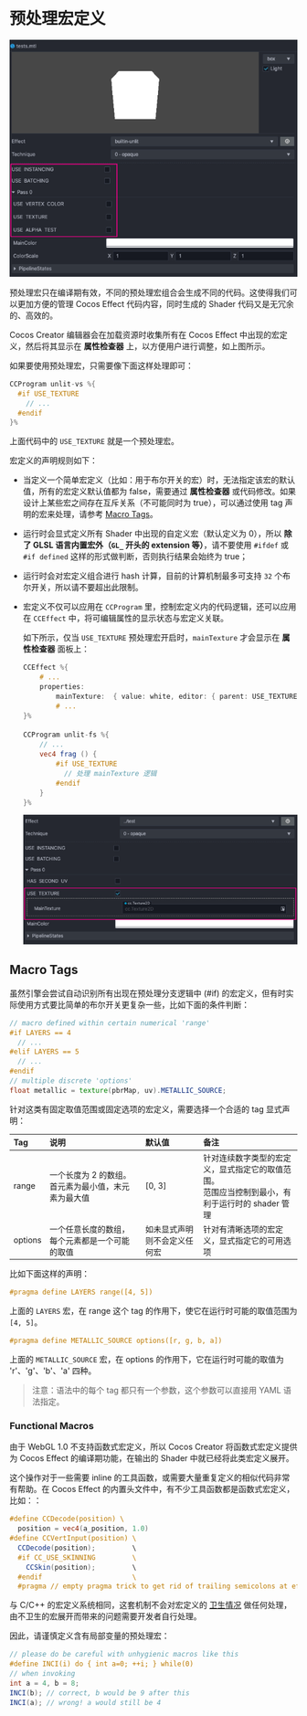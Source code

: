 # 预处理宏定义

![macro-simple](img/macro-simple.png)

预处理宏只在编译期有效，不同的预处理宏组合会生成不同的代码。这使得我们可以更加方便的管理 Cocos Effect 代码内容，同时生成的 Shader 代码又是无冗余的、高效的。

Cocos Creator 编辑器会在加载资源时收集所有在 Cocos Effect 中出现的宏定义，然后将其显示在 **属性检查器** 上，以方便用户进行调整，如上图所示。

如果要使用预处理宏，只需要像下面这样处理即可：

```glsl
CCProgram unlit-vs %{
  #if USE_TEXTURE
    // ...
  #endif
}%
```

上面代码中的 `USE_TEXTURE` 就是一个预处理宏。


宏定义的声明规则如下：
- 当定义一个简单宏定义（比如：用于布尔开关的宏）时，无法指定该宏的默认值，所有的宏定义默认值都为 false，需要通过 **属性检查器** 或代码修改。如果设计上某些宏之间存在互斥关系（不可能同时为 true），可以通过使用 tag 声明的宏来处理，请参考 [Macro Tags](#Macro-Tags)。
- 运行时会显式定义所有 Shader 中出现的自定义宏（默认定义为 0），所以 **除了 GLSL 语言内置宏外（`GL_` 开头的 extension 等）**，请不要使用 `#ifdef` 或 `#if defined` 这样的形式做判断，否则执行结果会始终为 true；
- 运行时会对宏定义组合进行 hash 计算，目前的计算机制最多可支持 `32` 个布尔开关，所以请不要超出此限制。
- 宏定义不仅可以应用在 `CCProgram` 里，控制宏定义内的代码逻辑，还可以应用在 `CCEffect` 中，将可编辑属性的显示状态与宏定义关联。

  如下所示，仅当 `USE_TEXTURE` 预处理宏开启时，`mainTexture` 才会显示在 **属性检查器** 面板上：

    ```glsl
    CCEffect %{
        # ...
        properties:
            mainTexture:  { value: white, editor: { parent: USE_TEXTURE } }
            # ...
    }%

    CCProgram unlit-fs %{
        // ...
        vec4 frag () {
            #if USE_TEXTURE
              // 处理 mainTexture 逻辑
            #endif
        }
    }%
    ```

    ![macro-property](img/macro-property.png)

## Macro Tags

虽然引擎会尝试自动识别所有出现在预处理分支逻辑中 (#if) 的宏定义，但有时实际使用方式要比简单的布尔开关更复杂一些，比如下面的条件判断：

```glsl
// macro defined within certain numerical 'range'
#if LAYERS == 4
  // ...
#elif LAYERS == 5
  // ...
#endif
// multiple discrete 'options'
float metallic = texture(pbrMap, uv).METALLIC_SOURCE;
```

针对这类有固定取值范围或固定选项的宏定义，需要选择一个合适的 tag 显式声明：

| Tag     | 说明 | 默认值 | 备注 |
| :-- | :-- | :-- | :-- |
| range   | 一个长度为 2 的数组。首元素为最小值，末元素为最大值 | [0, 3] | 针对连续数字类型的宏定义，显式指定它的取值范围。<br>范围应当控制到最小，有利于运行时的 shader 管理 |
| options | 一个任意长度的数组，每个元素都是一个可能的取值 | 如未显式声明则不会定义任何宏 | 针对有清晰选项的宏定义，显式指定它的可用选项 |

比如下面这样的声明：

```glsl
#pragma define LAYERS range([4, 5])
```
上面的 `LAYERS` 宏，在 range 这个 tag 的作用下，使它在运行时可能的取值范围为 `[4, 5]`。

```glsl
#pragma define METALLIC_SOURCE options([r, g, b, a])
```
上面的 `METALLIC_SOURCE` 宏，在 options 的作用下，它在运行时可能的取值为 'r'、'g'、'b'、'a' 四种。

>注意：语法中的每个 tag 都只有一个参数，这个参数可以直接用 YAML 语法指定。

### Functional Macros

由于 WebGL 1.0 不支持函数式宏定义，所以 Cocos Creator 将函数式宏定义提供为 Cocos Effect 的编译期功能，在输出的 Shader 中就已经将此类宏定义展开。

这个操作对于一些需要 inline 的工具函数，或需要大量重复定义的相似代码非常有帮助。在 Cocos Effect 的内置头文件中，有不少工具函数都是函数式宏定义，比如：：

```glsl
#define CCDecode(position) \
  position = vec4(a_position, 1.0)
#define CCVertInput(position) \
  CCDecode(position);         \
  #if CC_USE_SKINNING         \
    CCSkin(position);         \
  #endif                      \
  #pragma // empty pragma trick to get rid of trailing semicolons at effect compile time
```

与 C/C++ 的宏定义系统相同，这套机制不会对宏定义的 [卫生情况](https://en.wikipedia.org/wiki/Hygienic_macro) 做任何处理，由不卫生的宏展开而带来的问题需要开发者自行处理。

因此，请谨慎定义含有局部变量的预处理宏：

```glsl
// please do be careful with unhygienic macros like this
#define INCI(i) do { int a=0; ++i; } while(0)
// when invoking
int a = 4, b = 8;
INCI(b); // correct, b would be 9 after this
INCI(a); // wrong! a would still be 4
